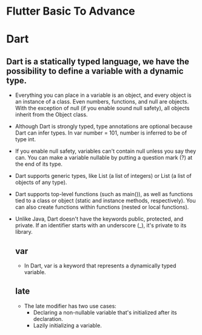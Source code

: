 # Flutter Basic To Advance
# Dart
## Dart is a statically typed language, we have the possibility to define a variable with a dynamic type. 
- Everything you can place in a variable is an object, and every object is an instance of a class. Even numbers, functions, and null are objects. With the exception of null (if you enable sound null safety), all objects inherit from the Object class.

- Although Dart is strongly typed, type annotations are optional because Dart can infer types. In var number = 101, number is inferred to be of type int.
- If you enable null safety, variables can't contain null unless you say they can. You can make a variable nullable by putting a question mark (?) at the end of its type.
- Dart supports generic types, like List<int> (a list of integers) or List<Object> (a list of objects of any type).
- Dart supports top-level functions (such as main()), as well as functions tied to a class or object (static and instance methods, respectively). You can also create functions within functions (nested or local functions).
- Unlike Java, Dart doesn't have the keywords public, protected, and private. If an identifier starts with an underscore (_), it's private to its library.

## var
- In Dart, var is a keyword that represents a dynamically typed variable.

## late
- The late modifier has two use cases:
    - Declaring a non-nullable variable that's initialized after its declaration.
    - Lazily initializing a variable.
